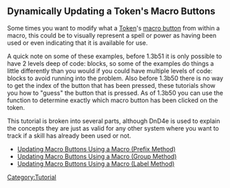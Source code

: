 ## Dynamically Updating a Token's Macro Buttons

Some times you want to modify what a [Token](Token "wikilink")'s [macro
button](Macro_Button "wikilink") from within a macro, this could be to
visually represent a spell or power as having been used or even
indicating that it is available for use.

A quick note on some of these examples, before 1.3b51 it is only
possible to have 2 levels deep of code: blocks, so some of the examples
do things a little differently than you would if you could have multiple
levels of code: blocks to avoid running into the problem. Also before
1.3b50 there is no way to get the index of the button that has been
pressed, these tutorials show you how to "guess" the button that is
pressed. As of 1.3b50 you can use the function  to determine exactly
which macro button has been clicked on the token.

This tutorial is broken into several parts, although DnD4e is used to
explain the concepts they are just as valid for any other system where
you want to track if a skill has already been used or not.

  - [Updating Macro Buttons Using a Macro (Prefix
    Method)](Updating_Macro_Buttons_Using_a_Macro_\(Prefix_Method\) "wikilink")
  - [Updating Macro Buttons Using a Macro (Group
    Method)](Updating_Macro_Buttons_Using_a_Macro_\(Group_Method\) "wikilink")
  - [Updating Macro Buttons Using a Macro (Label
    Method)](Updating_Macro_Buttons_Using_a_Macro_\(Label_Method\) "wikilink")

[Category:Tutorial](Category:Tutorial "wikilink")